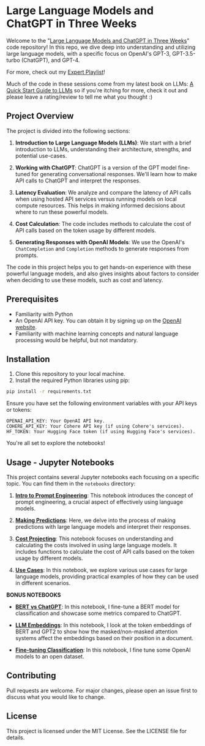 # Large Language Models and ChatGPT in Three Weeks

Welcome to the "[Large Language Models and ChatGPT in Three Weeks](https://learning.oreilly.com/live-events/large-language-models-and-chatgpt-in-3-weeks/0636920090988/)" code repository! In this repo, we dive deep into understanding and utilizing large language models, with a specific focus on OpenAI's GPT-3, GPT-3.5-turbo (ChatGPT), and GPT-4.

For more, check out my [Expert Playlist](https://learning.oreilly.com/playlists/2953f6c7-0e13-49ac-88e2-b951e11388de)!

Much of the code in these sessions come from my latest book on LLMs: [A Quick Start Guide to LLMs](https://github.com/sinanuozdemir/quick-start-guide-to-llms) so if you're itching for more, check it out and please leave a rating/review to tell me what you thought :)

## Project Overview

The project is divided into the following sections:

1. **Introduction to Large Language Models (LLMs)**: We start with a brief introduction to LLMs, understanding their architecture, strengths, and potential use-cases.

2. **Working with ChatGPT**: ChatGPT is a version of the GPT model fine-tuned for generating conversational responses. We'll learn how to make API calls to ChatGPT and interpret the responses.

3. **Latency Evaluation**: We analyze and compare the latency of API calls when using hosted API services versus running models on local compute resources. This helps in making informed decisions about where to run these powerful models.

4. **Cost Calculation**: The code includes methods to calculate the cost of API calls based on the token usage by different models.

5. **Generating Responses with OpenAI Models**: We use the OpenAI's `ChatCompletion` and `Completion` methods to generate responses from prompts.

The code in this project helps you to get hands-on experience with these powerful language models, and also gives insights about factors to consider when deciding to use these models, such as cost and latency.

## Prerequisites

- Familiarity with Python
- An OpenAI API key. You can obtain it by signing up on the [OpenAI website](https://www.openai.com/).
- Familiarity with machine learning concepts and natural language processing would be helpful, but not mandatory.

## Installation

1. Clone this repository to your local machine.
2. Install the required Python libraries using pip:

```bash
pip install -r requirements.txt
```
Ensure you have set the following environment variables with your API keys or tokens:

```
OPENAI_API_KEY: Your OpenAI API key.
COHERE_API_KEY: Your Cohere API key (if using Cohere's services).
HF_TOKEN: Your Hugging Face token (if using Hugging Face's services).
```
You're all set to explore the notebooks!

## Usage - Jupyter Notebooks

This project contains several Jupyter notebooks each focusing on a specific topic. You can find them in the `notebooks` directory:

1. **[Intro to Prompt Engineering](./notebooks/intro_prompt_engineering.ipynb)**: This notebook introduces the concept of prompt engineering, a crucial aspect of effectively using language models.

2. **[Making Predictions](./notebooks/making_predictions.ipynb)**: Here, we delve into the process of making predictions with large language models and interpret their responses.

3. **[Cost Projecting](./notebooks/cost_projecting.ipynb)**: This notebook focuses on understanding and calculating the costs involved in using large language models. It includes functions to calculate the cost of API calls based on the token usage by different models.

4. **[Use Cases](./notebooks/use_cases.ipynb)**: In this notebook, we explore various use cases for large language models, providing practical examples of how they can be used in different scenarios.

**BONUS NOTEBOOKS**

- **[BERT vs ChatGPT](./notebooks/BERT%20vs%20GPT%20for%20CLF.ipynb)**: In this notebook, I fine-tune a BERT model for classification and showcase some metrics compared to ChatGPT.

- **[LLM Embeddings](./notebooks/LLM%20Embeddings.ipynb)**: In this notebook, I look at the token embeddings of BERT and GPT2 to show how the masked/non-masked attention systems affect the embeddings based on their position in a document.

- **[Fine-tuning Classification](./notebooks/fine_tuned_classification_sentiment.ipynb)**: In this notebook, I fine tune some OpenAI models to an open dataset.


## Contributing
Pull requests are welcome. For major changes, please open an issue first to discuss what you would like to change.

## License
This project is licensed under the MIT License. See the LICENSE file for details.

